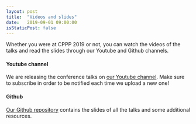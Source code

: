 ```yaml
---
layout: post
title:  "Videos and slides"
date:   2019-09-01 09:00:00
isStaticPost: false
---
```


Whether you were at CPPP 2019 or not, you can watch the videos of the talks and read the slides through our Youtube and Github channels.

#### Youtube channel

We are releasing the conference talks on [our Youtube channel](https://www.youtube.com/channel/UChti8oyWC3oW91LpfZ2bmSQ). Make sure to subscribe in order to be notified each time we upload a new one!

#### Github

[Our Github repository](https://github.com/cppp-france/CPPP-19) contains the slides of all the talks and some additional resources.